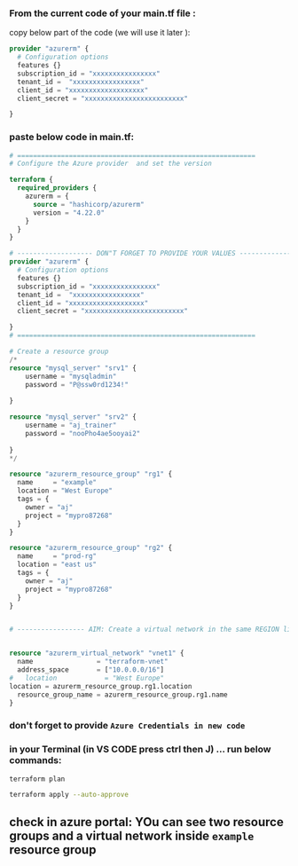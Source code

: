 ### From the current code of your main.tf file :
copy below part of the code (we will use it later ):
```tf
provider "azurerm" {
  # Configuration options
  features {}
  subscription_id = "xxxxxxxxxxxxxxxx"
  tenant_id =  "xxxxxxxxxxxxxxxxx"
  client_id = "xxxxxxxxxxxxxxxxxxx"
  client_secret = "xxxxxxxxxxxxxxxxxxxxxxxxx"

}
```

### paste below code in main.tf:
```tf
# ============================================================
# Configure the Azure provider  and set the version

terraform {
  required_providers {
    azurerm = {
      source = "hashicorp/azurerm"
      version = "4.22.0"
    }
  }
}

# ------------------- DON"T FORGET TO PROVIDE YOUR VALUES -------------------------
provider "azurerm" {
  # Configuration options
  features {}
  subscription_id = "xxxxxxxxxxxxxxxx"
  tenant_id =  "xxxxxxxxxxxxxxxxx"
  client_id = "xxxxxxxxxxxxxxxxxxx"
  client_secret = "xxxxxxxxxxxxxxxxxxxxxxxxx"

}
# ============================================================

# Create a resource group
/*
resource "mysql_server" "srv1" {
    username = "mysqladmin"
    password = "P@ssw0rd1234!"
  
}

resource "mysql_server" "srv2" {
    username = "aj_trainer"
    password = "nooPho4ae5ooyai2"
  
}
*/

resource "azurerm_resource_group" "rg1" {
  name     = "example"
  location = "West Europe"
  tags = {
    owner = "aj"
    project = "mypro87268"
  }
}

resource "azurerm_resource_group" "rg2" {
  name     = "prod-rg"
  location = "east us"
  tags = {
    owner = "aj"
    project = "mypro87268"
  }
}


# ----------------- AIM: Create a virtual network in the same REGION like above  -----------------


resource "azurerm_virtual_network" "vnet1" {
  name                = "terraform-vnet"
  address_space       = ["10.0.0.0/16"]
#   location            = "West Europe"
location = azurerm_resource_group.rg1.location
  resource_group_name = azurerm_resource_group.rg1.name
}

```

### don't forget to provide `Azure Credentials in new code`

### in your Terminal (in VS CODE press ctrl then J) ... run below commands:
```
terraform plan 
```

```sh
terraform apply --auto-approve
```

## check in azure portal: YOu can see two resource groups and a virtual network inside `example` resource group
